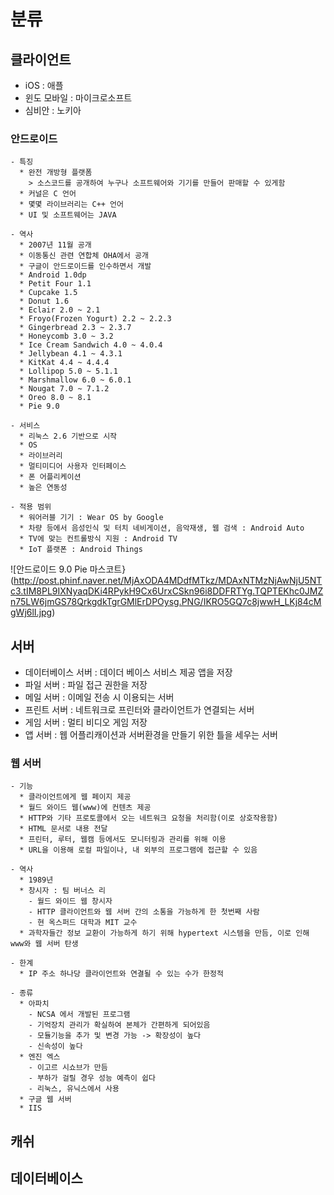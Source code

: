 # 분류
## 클라이언트
  - iOS : 애플
  - 윈도 모바일 : 마이크로소프트
  - 심비안 : 노키아
  
  ### **안드로이드**
    - 특징
      * 완전 개방형 플랫폼
        > 소스코드를 공개하여 누구나 소프트웨어와 기기를 만들어 판매할 수 있게함
      * 커널은 C 언어
      * 몇몇 라이브러리는 C++ 언어
      * UI 및 소프트웨어는 JAVA
      
    - 역사
      * 2007년 11월 공개
      * 이동통신 관련 연합체 OHA에서 공개
      * 구글이 안드로이드를 인수하면서 개발
      * Android 1.0dp
      * Petit Four 1.1
      * Cupcake 1.5
      * Donut 1.6
      * Eclair 2.0 ~ 2.1
      * Froyo(Frozen Yogurt) 2.2 ~ 2.2.3
      * Gingerbread 2.3 ~ 2.3.7
      * Honeycomb 3.0 ~ 3.2
      * Ice Cream Sandwich 4.0 ~ 4.0.4
      * Jellybean 4.1 ~ 4.3.1
      * KitKat 4.4 ~ 4.4.4
      * Lollipop 5.0 ~ 5.1.1
      * Marshmallow 6.0 ~ 6.0.1
      * Nougat 7.0 ~ 7.1.2
      * Oreo 8.0 ~ 8.1
      * Pie 9.0
      
    - 서비스
      * 리눅스 2.6 기반으로 시작
      * OS
      * 라이브러리
      * 멀티미디어 사용자 인터페이스
      * 폰 어플리케이션
      * 높은 연동성
      
    - 적용 범위
      * 워어러블 기기 : Wear OS by Google
      * 차량 등에서 음성인식 및 터치 네비게이션, 음악재생, 웹 검색 : Android Auto
      * TV에 맞는 컨트롤방식 지원 : Android TV
      * IoT 플랫폰 : Android Things
   ![안드로이드 9.0 Pie 마스코트}(http://post.phinf.naver.net/MjAxODA4MDdfMTkz/MDAxNTMzNjAwNjU5NTc3.tIM8PL9IXNyaqDKi4RPykH9Cx6UrxCSkn96i8DDFRTYg.TQPTEKhc0JMZn75LW6jmGS78QrkgdkTgrGMlErDPOysg.PNG/IKRO5GQ7c8jwwH_LKj84cMgWj6lI.jpg)
   
## 서버
  - 데이터베이스 서버 : 데이더 베이스 서비스 제공 앱을 저장
  - 파일 서버 : 파일 접근 권한을 저장
  - 메일 서버 : 이메일 전송 시 이용되는 서버
  - 프린트 서버 : 네트워크로 프린터와 클라이언트가 연결되는 서버
  - 게임 서버 : 멀티 비디오 게임 저장
  - 앱 서버 : 웹 어플리캐이션과 서버환경을 만들기 위한 틀을 세우는 서버
  
  ### **웹 서버**
    - 기능
      * 클라이언트에게 웹 페이지 제공
      * 월드 와이드 웹(www)에 컨텐츠 제공
      * HTTP와 기타 프로토콜에서 오는 네트워크 요청을 처리함(이로 상호작용함)
      * HTML 문서로 내용 전달
      * 프린터, 루터, 웹캠 등에서도 모니터링과 관리를 위해 이용
      * URL을 이용해 로컬 파일이나, 내 외부의 프로그램에 접근할 수 있음
      
    - 역사
      * 1989년
      * 창시자 : 팀 버너스 리
        - 월드 와이드 웹 창시자
        - HTTP 클라이언트와 웹 서버 간의 소통을 가능하게 한 첫번째 사람
        - 현 옥스퍼드 대학과 MIT 교수
      * 과학자들간 정보 교환이 가능하게 하기 위해 hypertext 시스템을 만듬, 이로 인해 www와 웹 서버 탄생
      
    - 한계
      * IP 주소 하나당 클라이언트와 연결될 수 있는 수가 한정적
      
    - 종류
      * 아파치
        - NCSA 에서 개발된 프로그램
        - 기억장치 관리가 확실하여 본체가 간편하게 되어있음
        - 모듈기능을 추가 및 변경 가능 -> 확장성이 높다
        - 신속성이 높다
      * 엔진 엑스
        - 이고르 시쇼브가 만듬
        - 부하가 걸릴 경우 성능 예측이 쉽다
        - 리눅스, 유닉스에서 사용
      * 구글 웹 서버
      * IIS
      
    
    
## 캐쉬
## 데이터베이스
